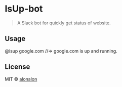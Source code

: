 # IsUp-bot

> A Slack bot for quickly get status of website.

## Usage
@isup google.com
//=> google.com is up and running.


## License

MIT © [alonalon](http://aronhafner.com)
